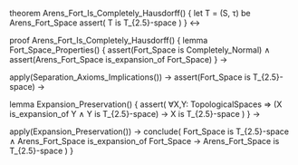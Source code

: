 theorem Arens_Fort_Is_Completely_Hausdorff() {
  let T = (S, τ) be Arens_Fort_Space
  assert(
    T is T_{2.5}-space
  )
} ↔

proof Arens_Fort_Is_Completely_Hausdorff() {
  lemma Fort_Space_Properties() {
    assert(Fort_Space is Completely_Normal) ∧
    assert(Arens_Fort_Space is_expansion_of Fort_Space)
  } →
  
  apply(Separation_Axioms_Implications()) →
  assert(Fort_Space is T_{2.5}-space) →
  
  lemma Expansion_Preservation() {
    assert(
      ∀X,Y: TopologicalSpaces ⇒
      (X is_expansion_of Y ∧ Y is T_{2.5}-space) →
      X is T_{2.5}-space
    )
  } →
  
  apply(Expansion_Preservation()) →
  conclude(
    Fort_Space is T_{2.5}-space ∧
    Arens_Fort_Space is_expansion_of Fort_Space →
    Arens_Fort_Space is T_{2.5}-space
  )
}